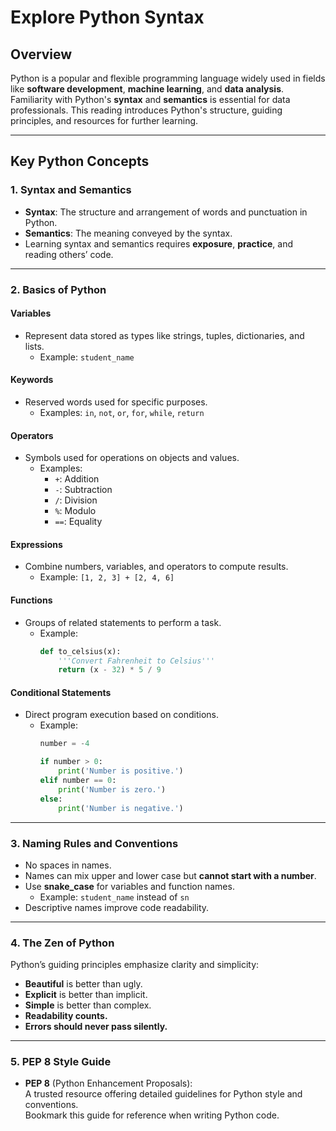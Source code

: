# Explore Python Syntax

## Overview
Python is a popular and flexible programming language widely used in fields like **software development**, **machine learning**, and **data analysis**. Familiarity with Python's **syntax** and **semantics** is essential for data professionals. This reading introduces Python's structure, guiding principles, and resources for further learning.

---

## Key Python Concepts

### **1. Syntax and Semantics**
- **Syntax**: The structure and arrangement of words and punctuation in Python.
- **Semantics**: The meaning conveyed by the syntax. 
- Learning syntax and semantics requires **exposure**, **practice**, and reading others’ code.

---

### **2. Basics of Python**

#### **Variables**
- Represent data stored as types like strings, tuples, dictionaries, and lists.  
  - Example: `student_name`

#### **Keywords**
- Reserved words used for specific purposes.  
  - Examples: `in`, `not`, `or`, `for`, `while`, `return`

#### **Operators**
- Symbols used for operations on objects and values.  
  - Examples:  
    - `+`: Addition  
    - `-`: Subtraction  
    - `/`: Division  
    - `%`: Modulo  
    - `==`: Equality  

#### **Expressions**
- Combine numbers, variables, and operators to compute results.  
  - Example: `[1, 2, 3] + [2, 4, 6]`

#### **Functions**
- Groups of related statements to perform a task.  
  - Example:
    ```python
    def to_celsius(x):
        '''Convert Fahrenheit to Celsius'''
        return (x - 32) * 5 / 9
    ```

#### **Conditional Statements**
- Direct program execution based on conditions.  
  - Example:
    ```python
    number = -4

    if number > 0:
        print('Number is positive.')
    elif number == 0:
        print('Number is zero.')
    else:
        print('Number is negative.')
    ```

---

### **3. Naming Rules and Conventions**
- No spaces in names.
- Names can mix upper and lower case but **cannot start with a number**.
- Use **snake_case** for variables and function names.  
  - Example: `student_name` instead of `sn`
- Descriptive names improve code readability.

---

### **4. The Zen of Python**
Python’s guiding principles emphasize clarity and simplicity:
- **Beautiful** is better than ugly.
- **Explicit** is better than implicit.
- **Simple** is better than complex.
- **Readability counts.**
- **Errors should never pass silently.**

---

### **5. PEP 8 Style Guide**
- **PEP 8** (Python Enhancement Proposals):  
  A trusted resource offering detailed guidelines for Python style and conventions.  
  Bookmark this guide for reference when writing Python code.